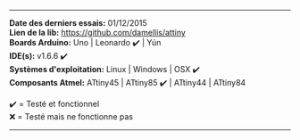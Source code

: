 ___

**Date des derniers essais:** 01/12/2015  
**Lien de la lib:** https://github.com/damellis/attiny  
**Boards Arduino:** Uno | Leonardo :heavy_check_mark: | Yún  
**IDE(s):** v1.6.6 :heavy_check_mark:  
**Systèmes d'exploitation:** Linux | Windows | OSX :heavy_check_mark:   
**Composants Atmel:** ATtiny45 | ATtiny85 :heavy_check_mark: | ATtiny44 | ATtiny84    

:heavy_check_mark: = Testé et fonctionnel  
:x: = Testé mais ne fonctionne pas  

___




